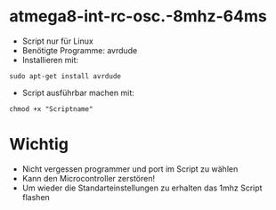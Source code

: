 # atmega8-int-rc-osc.-8mhz-64ms
* Script nur für Linux
* Benötigte Programme: avrdude
* Installieren mit:
````
sudo apt-get install avrdude
````
* Script ausführbar machen mit:
````
chmod +x "Scriptname"
````
# Wichtig
* Nicht vergessen programmer und port im Script zu wählen
* Kann den Microcontroller zerstören!
* Um wieder die Standarteinstellungen zu erhalten das 1mhz Script flashen

